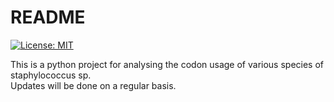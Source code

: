 # README
[![License: MIT](https://img.shields.io/badge/License-MIT-yellow.svg)](https://opensource.org/licenses/MIT)

This is a python project for analysing the codon usage of various species of staphylococcus sp.
<br>
Updates will be done on a regular basis.
